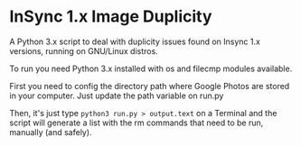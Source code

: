 # InSync 1.x Image Duplicity
A Python 3.x script to deal with duplicity issues found on Insync 1.x versions, running on GNU/Linux distros.

To run you need Python 3.x installed with os and filecmp modules available.

First you need to config the directory path where Google Photos are stored in your computer. Just update the path variable on run.py

Then, it's just type `python3 run.py > output.text` on a Terminal  and the script will generate a list with the rm commands that need to be run, manually (and safely).
 
